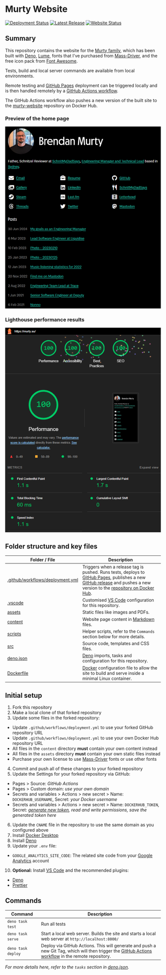 # Murty Website

[ ![Deployment Status](https://img.shields.io/github/actions/workflow/status/brendanmurty/murty-website/deployment.yml?label=Deployment%20Status&style=flat-square&color=%2323c5b0&labelColor=%23222222)](https://github.com/brendanmurty/murty-website/actions/workflows/deployment.yml)
[ ![Latest Release](https://img.shields.io/github/v/release/brendanmurty/murty-website?label=Latest%20Release&style=flat-square&color=%2323c5b0&labelColor=%23222222)](https://github.com/brendanmurty/murty-website/releases)
[ ![Website Status](https://img.shields.io/website?url=https%3A%2F%2Fmurty.au&up_message=online&down_message=offline&style=flat-square&logo=globe&label=Website%20Status&labelColor=%23222222)](https://murty.au)

## Summary

This repository contains the website for the [Murty family](https://murty.au/), which has been built with [Deno](https://deno.land/), [Lume](https://lumeland.github.io/), fonts that I've purchased from [Mass-Driver](https://mass-driver.com/), and the free icon pack from [Font Awesome](https://fontawesome.com/).

Tests, build and local server commands are available from local environments.

Remote testing and [GitHub Pages](https://pages.github.com/) deployment can be triggered locally and is then handled remotely by a [GitHub Actions workflow](.github/workflows/deployment.yml).

The GitHub Actions workflow also pushes a new version of the built site to the [murty-website](https://hub.docker.com/r/brendanmurty/murty-website) repository on Docker Hub.

### Preview of the home page

![Preview of the home page](assets/docs/website-preview.png)

### Lighthouse performance results

![Lighthouse performance results](assets/docs/lighthouse-performance.png)

## Folder structure and key files

| Folder / File | Description |
| ---- | ---- |
| [.github/workflows/deployment.yml](.github/workflows/deployment.yml) | Triggers when a release tag is pushed. Runs tests, deploys to [GitHub Pages](https://pages.github.com/), publishes a new [GitHub release](https://github.com/brendanmurty/murty-website/releases) and pushes a new version to the [repository on Docker Hub](https://hub.docker.com/r/brendanmurty/murty-website). |
| [.vscode](.vscode/) | Customised [VS Code](https://code.visualstudio.com/) configuration for this repository. |
| [assets](assets/) | Static files like images and PDFs. |
| [content](content/) | Website page content in [Markdown](https://daringfireball.net/projects/markdown/syntax) files. |
| [scripts](scripts/) | Helper scripts, refer to the `Commands` section below for more details. |
| [src](src/) | Source code, templates and CSS files. |
| [deno.json](deno.json) | [Deno](https://deno.land/) imports, tasks and configuration for this repository. |
| [Dockerfile](Dockerfile) | [Docker](https://www.docker.com/) configuration file to allow the site to build and serve inside a minimal Linux container. |

## Initial setup

1. Fork this repository
2. Make a local clone of that forked repository
3. Update some files in the forked repository:

- Update `.github/workflows/deployment.yml` to use your forked GitHub repository URL
- Update `.github/workflows/deployment.yml` to use your own Docker Hub repository URL
- All files in the `content` directory **must** contain your own content instead
- All files in the `assets` directory **must** contain your own static files instead
- Purchase your own license to use [Mass-Driver](https://mass-driver.com/) fonts or use other fonts

4. Commit and push all of these changes to your forked repository
5. Update the Settings for your forked repository via GitHub:

- Pages > Source: _GitHub Actions_
- Pages > Custom domain: _use your own domain_
- Secrets and variables > Actions > new secret > Name: `DOCKERHUB_USERNAME`, Secret: _your Docker username_
- Secrets and variables > Actions > new secret > Name: `DOCKERHUB_TOKEN`, Secret: _[generate new token](https://app.docker.com/settings/personal-access-tokens), read and write permissions, save the generated token here_

6. Update the `CNAME` file in the repository to use the same domain as you configured above
7. Install [Docker Desktop](https://www.docker.com/products/docker-desktop/)
8. Install [Deno](https://docs.deno.com/runtime/manual/getting_started/installation/)
9. Update your `.env` file:

- `GOOGLE_ANALYTICS_SITE_CODE`: The related site code from your [Google Analytics](https://analytics.google.com/) account

10. **Optional:** Install [VS Code](https://code.visualstudio.com/) and the recommended plugins:

- [Deno](https://marketplace.visualstudio.com/items?itemName=denoland.vscode-deno)
- [Prettier](https://marketplace.visualstudio.com/items?itemName=esbenp.prettier-vscode)

## Commands

| Command | Description |
| ---- | ---- |
| `deno task test` &nbsp; &nbsp; &nbsp; &nbsp; &nbsp; &nbsp; &nbsp; &nbsp; | Run all tests |
| `deno task serve` | Start a local web server. Builds the site and starts a local web server at `http://localhost:8000/` |
| `deno task deploy` | Deploy via GitHub Actions. This will generate and push a new Git Tag, which will then trigger the [GitHub Actions workflow](.github/workflows/deployment.yml) in the remote repository. |

_For more details here, refer to the `tasks` section in [deno.json](deno.json)._